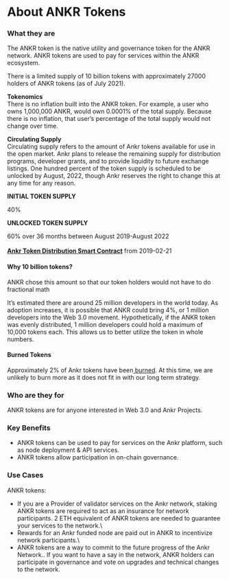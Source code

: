 # About ANKR Tokens

### What they are

The ANKR token is the native utility and governance token for the ANKR network. ANKR tokens are used to pay for services within the ANKR ecosystem.

There is a limited supply of 10 billion tokens with approximately 27000 holders of ANKR tokens (as of July 2021).

**Tokenomics** \
There is no inflation built into the ANKR token. For example, a user who owns 1,000,000 ANKR, would own 0.0001% of the total supply. Because there is no inflation, that user’s percentage of the total supply would not change over time.&#x20;

**Circulating Supply**\
Circulating supply refers to the amount of Ankr tokens available for use in the open market. Ankr plans to release the remaining supply for distribution programs, developer grants, and to provide liquidity to future exchange listings. One hundred percent of the token supply is scheduled to be unlocked by August, 2022, though Ankr reserves the right to change this at any time for any reason.

**INITIAL TOKEN SUPPLY**

40%

**UNLOCKED TOKEN SUPPLY**

60% over 36 months between August 2019-August 2022\
\
[**Ankr Token Distribution Smart Contract**](https://etherscan.io/address/0x9c2578bf9e37eb1d0ddf45a410723d95e554cbdd#code) from 2019-02-21

#### Why 10 billion tokens?

ANKR chose this amount so that our token holders would not have to do fractional math

It’s estimated there are around 25 million developers in the world today. As adoption increases, it is possible that ANKR could bring 4%, or 1 million developers into the Web 3.0 movement. Hypothetically, if the ANKR token was evenly distributed, 1 million developers could hold a maximum of 10,000 tokens each. This allows us to better utilize the token in whole numbers.

#### **Burned Tokens**

Approximately 2% of Ankr tokens have been[ burned](https://etherscan.io/token/0x8290333cef9e6d528dd5618fb97a76f268f3edd4?a=0x000000000000000000000000000000000000dead). At this time, we are unlikely to burn more as it does not fit in with our long term strategy.

### Who are they for

ANKR tokens are for anyone interested in Web 3.0 and Ankr Projects.

### Key Benefits

* ANKR tokens can be used to pay for services on the Ankr platform, such as node deployment & API services.
* ANKR tokens allow participation in on-chain governance.

### Use Cases

ANKR tokens:

* If you are a Provider of validator services on the Ankr network, staking ANKR tokens are required to act as an insurance for network participants. 2 ETH equivalent of ANKR tokens are needed to guarantee your services to the network.\\
* Rewards for an Ankr funded node are paid out in ANKR to incentivize network participants.\\
* ANKR tokens are a way to commit to the future progress of the Ankr Network.. If you want to have a say in the network, ANKR holders can participate in governance and vote on upgrades and technical changes to the network.
